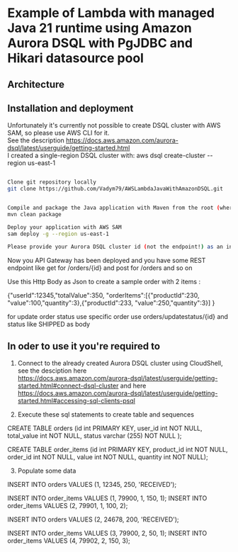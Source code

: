 # Example of Lambda with managed Java 21 runtime using Amazon Aurora DSQL with PgJDBC and Hikari datasource pool 

## Architecture



## Installation and deployment

Unfortunately it's currently not possible to create DSQL cluster with AWS SAM, so please use AWS CLI for it.  
See the description https://docs.aws.amazon.com/aurora-dsql/latest/userguide/getting-started.html  
I created a single-region DSQL cluster with: aws dsql create-cluster --region us-east-1  


```bash

Clone git repository locally
git clone https://github.com/Vadym79/AWSLambdaJavaWithAmazonDSQL.git


Compile and package the Java application with Maven from the root (where pom.xml is located) of the project
mvn clean package

Deploy your application with AWS SAM
sam deploy -g --region us-east-1

Please provide your Aurora DSQL cluster id (not the endpoint!) as an input for the variable AuroraDSQLClusterId like jkliueisyb4ghfunxgzgjklll
```
Now you API Gateway has been deployed and you have some REST endpoint like get for /orders/{id} and post for /orders and so on

Use this Http Body as Json to create a sample order with 2 items :

{"userId":12345,"totalValue":350,
 "orderItems":[{"productId":230, "value":100,"quantity":3},{"productId":233, "value":250,"quantity":3}]
} 

for update order status use specific order use orders/updatestatus/{id} and status like SHIPPED as body


  

## In oder to use it you're required to

1) Connect to the already created Aurora DSQL cluster using CloudShell, see the desciption here  
 https://docs.aws.amazon.com/aurora-dsql/latest/userguide/getting-started.html#connect-dsql-cluster and here  
 https://docs.aws.amazon.com/aurora-dsql/latest/userguide/getting-started.html#accessing-sql-clients-psql
 
2) Execute these sql statements to create table and sequences   

CREATE TABLE orders (id int PRIMARY KEY,  user_id  int NOT NULL, total_value int NOT NULL, status varchar (255) NOT NULL ); 

CREATE TABLE order_items (id int PRIMARY KEY,  product_id int NOT NULL, order_id int NOT NULL, value int NOT NULL, quantity int NOT NULL);

3) Populate some data

INSERT INTO orders VALUES (1, 12345, 250, 'RECEIVED'); 

INSERT INTO order_items VALUES (1, 79900, 1, 150, 1); 
INSERT INTO order_items VALUES (2, 79901, 1, 100, 2); 


INSERT INTO orders VALUES (2, 24678, 200, 'RECEIVED'); 

INSERT INTO order_items VALUES (3, 79900, 2, 50, 1); 
INSERT INTO order_items VALUES (4, 79902, 2, 150, 3); 
